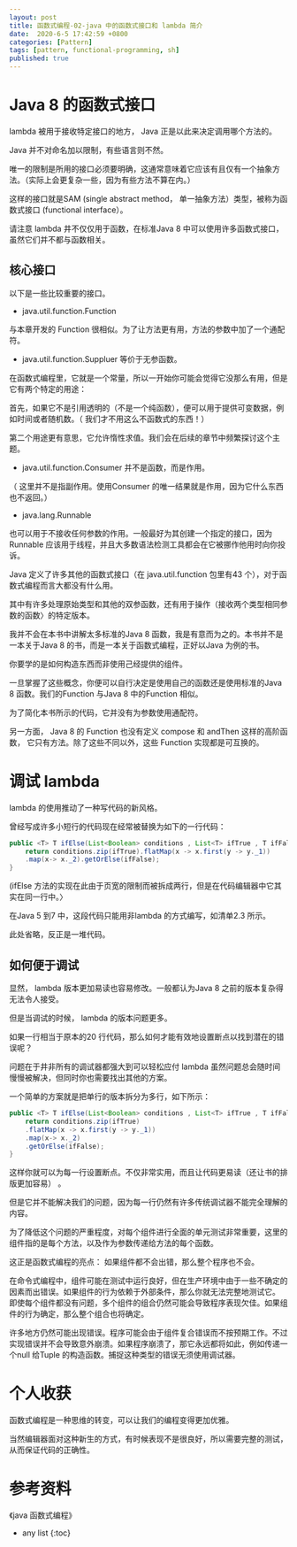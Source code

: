 ```yaml
---
layout: post
title: 函数式编程-02-java 中的函数式接口和 lambda 简介
date:  2020-6-5 17:42:59 +0800
categories: [Pattern]
tags: [pattern, functional-programming, sh]
published: true
---
```


# Java 8 的函数式接口

lambda 被用于接收特定接口的地方， Java 正是以此来决定调用哪个方法的。

Java 并不对命名加以限制，有些语言则不然。

唯一的限制是所用的接口必须要明确，这通常意味着它应该有且仅有一个抽象方法。（实际上会更复杂一些，因为有些方法不算在内。）

这样的接口就是SAM (single abstract method， 单一抽象方法）类型，被称为函数式接口 (functional interface）。

请注意 lambda 井不仅仅用于函数，在标准Java 8 中可以使用许多函数式接口，虽然它们并不都与函数相关。

## 核心接口


以下是一些比较重要的接口。

- java.util.function.Function 

与本章开发的 Function 很相似。为了让方法更有用，方法的参数中加了一个通配符。

- java.util.function.Suppluer 等价于无参函数。

在函数式编程里，它就是一个常量，所以一开始你可能会觉得它没那么有用，但是它有两个特定的用途： 

首先，如果它不是引用透明的（不是一个纯函数），便可以用于提供可变数据，例如时间或者随机数。（ 我们才不用这么不函数式的东西！）

第二个用途更有意思，它允许惰性求值。我们会在后续的章节中频繁探讨这个主题。

- java.util.function.Consumer 并不是函数，而是作用。

（ 这里并不是指副作用。使用Consumer 的唯一结果就是作用，因为它什么东西也不返回。）

- java.lang.Runnable 

也可以用于不接收任何参数的作用。一般最好为其创建一个指定的接口，因为 Runnable 应该用于线程，并且大多数语法检测工具都会在它被挪作他用时向你投诉。

Java 定义了许多其他的函数式接口（在 java.util.function 包里有43 个），对于函数式编程而言大都没有什么用。

其中有许多处理原始类型和其他的双参函数，还有用于操作（接收两个类型相同参数的函数〉的特定版本。

我并不会在本书中讲解太多标准的Java 8 函数，我是有意而为之的。本书并不是一本关于Java 8 的书，而是一本关于函数式编程，正好以Java 为例的书。

你要学的是如何构造东西而非使用己经提供的组件。

一旦掌握了这些概念，你便可以自行决定是使用自己的函数还是使用标准的Java 8 函数。我们的Function 与Java 8 中的Function 相似。

为了简化本书所示的代码，它并没有为参数使用通配符。

另一方面， Java 8 的 Function 也没有定义 compose 和 andThen 这样的高阶函数， 它只有方法。除了这些不同以外，这些 Function 实现都是可互换的。

# 调试 lambda

lambda 的使用推动了一种写代码的新风格。

曾经写成许多小短行的代码现在经常被替换为如下的一行代码：

```java
public <T> T ifElse(List<Boolean> conditions , List<T> ifTrue , T ifFalse ) {
    return conditions.zip(ifTrue).flatMap(x -> x.first(y -> y._1))
    .map(x-> x._2).getOrElse(ifFalse);
}
```

(ifElse 方法的实现在此由于页宽的限制而被拆成两行，但是在代码编辑器中它其实在同一行中。〉

在Java 5 到7 中，这段代码只能用非lambda 的方式编写，如清单2.3 所示。

此处省略，反正是一堆代码。

## 如何便于调试

显然， lambda 版本更加易读也容易修改。一般都认为Java 8 之前的版本复杂得无法令人接受。

但是当调试的时候， lambda 的版本问题更多。

如果一行相当于原本的20 行代码，那么如何才能有效地设置断点以找到潜在的错误呢？

问题在于井非所有的调试器都强大到可以轻松应付 lambda  虽然问题总会随时间慢慢被解决，但同时你也需要找出其他的方案。

一个简单的方案就是把单行的版本拆分为多行，如下所示：

```java
public <T> T ifElse(List<Boolean> conditions , List<T> ifTrue , T ifFalse ) {
    return conditions.zip(ifTrue)
    .flatMap(x -> x.first(y -> y._1))
    .map(x-> x._2) 
    .getOrElse(ifFalse);
}
```

这样你就可以为每一行设置断点。不仅非常实用，而且让代码更易读（还让书的排版更加容易） 。

但是它并不能解决我们的问题，因为每一行仍然有许多传统调试器不能完全理解的内容。

为了降低这个问题的严重程度，对每个组件进行全面的单元测试非常重要，这里的组件指的是每个方法，以及作为参数传递给方法的每个函数。

这正是函数式编程的亮点： 如果组件都不会出错，那么整个程序也不会。

在命令式编程中，组件可能在测试中运行良好，但在生产环境中由于一些不确定的因素而出错误。如果组件的行为依赖于外部条件，那么你就无法完整地测试它。
即使每个组件都没有问题，多个组件的组合仍然可能会导致程序表现欠佳。如果组件的行为确定，那么整个组合也将确定。

许多地方仍然可能出现错误。程序可能会由于组件复合错误而不按预期工作。不过实现错误并不会导致意外崩溃。如果程序崩溃了，那它永远都将如此，例如传递一个null 给Tuple 的构造函数。捕捉这种类型的错误无须使用调试器。

# 个人收获

函数式编程是一种思维的转变，可以让我们的编程变得更加优雅。

当然编辑器面对这种新生的方式，有时候表现不是很良好，所以需要完整的测试，从而保证代码的正确性。


# 参考资料

《java 函数式编程》

* any list
{:toc}